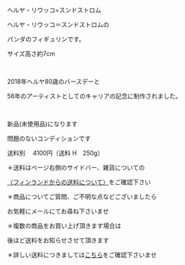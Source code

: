 <link rel="stylesheet" type="text/css" href="/assets/css/styles.css">

ヘルヤ・リウッコ=スンドストロム

ヘルヤ・リウッコ＝スンドストロムの

パンダのフィギュリンです。

サイズ高さ約7cm

<img alt="" src="http://blog.cnobi.jp/v1/blog/user/71e35865e9e62f3f9d70420d6124d2ab/1678802584"/> 

2018年ヘルヤ80歳のバースデーと

56年のアーティストとしてのキャリアの記念に制作されました。

<img alt="" src="http://blog.cnobi.jp/v1/blog/user/71e35865e9e62f3f9d70420d6124d2ab/1678802585"/>

<img alt="" src="http://blog.cnobi.jp/v1/blog/user/71e35865e9e62f3f9d70420d6124d2ab/1678802586"/> 

<img alt="" src="http://blog.cnobi.jp/v1/blog/user/71e35865e9e62f3f9d70420d6124d2ab/1678802587"/> 

<img alt="" src="http://blog.cnobi.jp/v1/blog/user/71e35865e9e62f3f9d70420d6124d2ab/1678802588"/> 

新品(未使用品)になります

問題のないコンディションです

送料別　 4100円（送料 H　250g）

＊送料はページ右側のサイドバー、雑貨についての

[〈フィンランドからの送料について〉](https://dkzakka.github.io/2005/03/31/雑貨について.html)をご確認下さい

＊商品についてご質問、ご不明な点などございましたら

お気軽にメールにてお尋ね下さいませ

＊複数の商品をお買い上げ頂きます場合は

後ほど送料をお知らせさせて頂きます

＊詳しい送料につきましては[こちら](http://dkzakka.blog.shinobi.jp/Entry/3385/)をご確認下さいませ